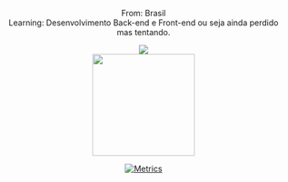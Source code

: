 


<div align="center">
 <p>From: Brasil <br> Learning: Desenvolvimento Back-end e Front-end ou seja ainda perdido mas tentando.</p>
 <img src="https://c.tenor.com/VkRCJzYGdQMAAAAC/pc-man.gif"/> <br>
  
  <a href="https://github.com/Vagodev">   
   <img height="180em" src="https://github-readme-stats.vercel.app/api/top-langs/?username=vagodev&layout=compact&langs_count=16&theme=dark&title_color=6B8E23&text_color=895a28&border_radius=20px&border_color=6B8E23"/>
   
   ![Metrics](https://metrics.lecoq.io/Vagodev?template=classic&config.timezone=America%2FSao_Paulo)
   
</div> <br>
 
 ##

 
 </div>
